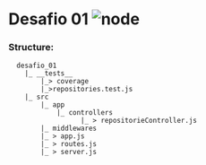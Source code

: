 # Desafio 01  ![node](https://user-images.githubusercontent.com/26586585/75612422-f747e380-5b01-11ea-9213-ec9742b66a47.png)

### Structure:

```
  desafio_01
    |_ __tests__
        |_> coverage
        |_>repositories.test.js
    |_ src
        |_ app
            |_ controllers
                  |_ > repositorieController.js
        |_ middlewares          
        |_ > app.js
        |_ > routes.js
        |_ > server.js
```
